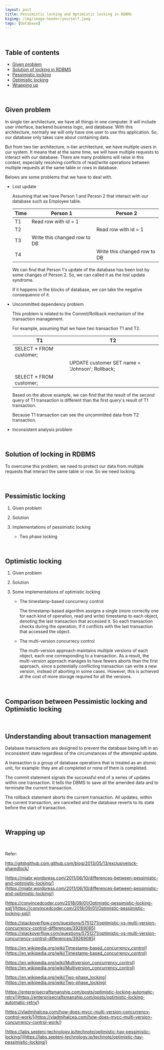 ```yaml
---
layout: post
title: Pessimistic locking and Optimistic locking in RDBMS
bigimg: /img/image-header/yourself.jpeg
tags: [Database]
---
```





<br>

## Table of contents
- [Given problem](#given-problem)
- [Solution of locking in RDBMS](#solution-of-locking-in-rdbms)
- [Pessimistic locking](#pessimistic-locking)
- [Optimistic locking](#optimistic-locking)
- [Wrapping up](#wrapping-up)

<br>

## Given problem

In single tier architecture, we have all things in one computer. It will include user interface, backend business logic, and database. With this architecture, normally we will only have one user to use this application. So, our database only takes care about containing data.

But from two tier architecture, n-tier architecture, we have multiple users in our system. It means that at the same time, we will have multiple requests to interact with our database. There are many problems will raise in this context, especially resolving conflicts of read/write operations between multiple requests at the same table or rows in database.

Belows are some problems that we have to deal with.
- Lost update

    Assuming that we have Person 1 and Person 2 that interact with our database such as Employee table.

    |   Time   |        Person 1        |        Person 2        |
    | -------- | ---------------------- | ---------------------- |
    | T1       | Read row with id = 1   |                        |
    | T2       |                        | Read row with id = 1   |
    | T3       | Write this changed row to DB |                  |
    | T4       |                        | Write this changed row to DB |

    We can find that Person 1's update of the database has been lost by some changes of Person 2. So, we can called it as the lost update syndrome.

    If it happens in the blocks of database, we can take the negative consequence of it.

- Uncommitted dependency problem

    This problem is related to the Commit/Rollback mechanism of the transaction management.

    For example, assuming that we have two transaction T1 and T2.

    |               T1              |               T2              |
    | ----------------------------- | ----------------------------- |
    | SELECT * FROM customer;       |                               |
    |                               | UPDATE customer SET name = 'Johnson'; Rollback; | 
    | SELECT * FROM customer;       |                               |

    Based on the above example, we can find that the result of the second query of T1 transaction is different than the first query's result of T1 transaction.

    Because T1 transaction can see the uncommitted data from T2 transaction.

- Inconsistent analysis problem

<br>

## Solution of locking in RDBMS

To overcome this problem, we need to protect our data from multiple requests that interact the same table or row. So we need locking.




<br>

## Pessimistic locking

1. Given problem



2. Solution



3. Implementations of pessimistic locking

    - Two phase locking


<br>

## Optimistic locking

1. Given problem



2. Solution




2. Some implementations of optimistic locking

    - The timestamp-based concurrecy control

        The timestamp-based algorithm assigns a single (more correctly one for each kind of operation, read and write) timestamp to each object, denoting the last transaction that accessed it. So each transaction checks during the operation, if it conflicts with the last transaction that accessed the object.

    - The multi-version concurrecy control

        The multi-version approach maintains multiple versions of each object, each one corresponding to a transaction. As a result, the multi-version approach manages to have fewers aborts than the first approach, since a potentially conflicting transaction can write a new version, instead of aborting in some cases. However, this is achieved at the cost of more storage required for all the versions.

<br>

## Comparison between Pessimistic locking and Optimistic locking





<br>

## Understanding about transaction management

Database transactions are designed to prevent the database being left in an inconsistent state regardless of the circumstances of the attempted update.

A transaction is a group of database operations that is treated as an atomic unit, for example: they are all completed or none of them is completed.

The commit statement signals the successful end of a series of updates within one transaction. It tells the DBMS to save all the amended data and to terminate the current transaction.

The rollback statement aborts the current transaction. All updates, within the current transaction, are cancelled and the database reverts to its state before the start of transaction.


<br>

## Wrapping up




<br>

Refer:

[http://git@github.com.github.com/blog/2013/05/13/exclusivelock-sharedlock/](http://git@github.com.github.com/blog/2013/05/13/exclusivelock-sharedlock/)

[https://mjabr.wordpress.com/2011/06/10/differences-between-pessimistic-and-optimistic-locking/](https://mjabr.wordpress.com/2011/06/10/differences-between-pessimistic-and-optimistic-locking/)

[https://convincedcoder.com/2018/09/01/Optimistic-pessimistic-locking-sql/](https://convincedcoder.com/2018/09/01/Optimistic-pessimistic-locking-sql/)

[https://stackoverflow.com/questions/5751271/optimistic-vs-multi-version-concurrency-control-differences/39269085](https://stackoverflow.com/questions/5751271/optimistic-vs-multi-version-concurrency-control-differences/39269085)

[https://en.wikipedia.org/wiki/Timestamp-based_concurrency_control](https://en.wikipedia.org/wiki/Timestamp-based_concurrency_control)

[https://en.wikipedia.org/wiki/Multiversion_concurrency_control](https://en.wikipedia.org/wiki/Multiversion_concurrency_control)

[https://en.wikipedia.org/wiki/Two-phase_locking](https://en.wikipedia.org/wiki/Two-phase_locking)

[https://enterprisecraftsmanship.com/posts/optimistic-locking-automatic-retry/](https://enterprisecraftsmanship.com/posts/optimistic-locking-automatic-retry/)

[https://vladmihalcea.com/how-does-mvcc-multi-version-concurrency-control-work/](https://vladmihalcea.com/how-does-mvcc-multi-version-concurrency-control-work/)

[https://labs.septeni-technology.jp/technote/optimistic-hay-pessimistic-locking/](https://labs.septeni-technology.jp/technote/optimistic-hay-pessimistic-locking/)